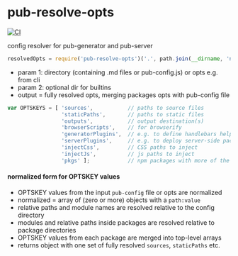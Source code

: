 # pub-resolve-opts
[![CI](https://github.com/jldec/pub-resolve-opts/workflows/CI/badge.svg)](https://github.com/jldec/pub-resolve-opts/actions)

config resolver for pub-generator and pub-server


```js
resolvedOpts = require('pub-resolve-opts')('.', path.join(__dirname, 'node_modules'));
```

- param 1: directory (containing .md files or pub-config.js) or opts e.g. from cli
- param 2: optional dir for builtins
- output = fully resolved opts, merging packages opts with pub-config file

```javascript
var OPTSKEYS = [ 'sources',           // paths to source files
                 'staticPaths',       // paths to static files
                 'outputs',           // output destination(s)
                 'browserScripts',    // for browserify
                 'generatorPlugins',  // e.g. to define handlebars helpers
                 'serverPlugins',     // e.g. to deploy server-side packages
                 'injectCss',         // CSS paths to inject
                 'injectJs',          // js paths to inject
                 'pkgs' ];            // npm packages with more of the above
```

#### normalized form for OPTSKEY values
- OPTSKEY values from the input `pub-config` file or opts are normalized
- normalized = array of (zero or more) objects with a `path:value`
- relative paths and module names are resolved relative to the config directory
- modules and relative paths inside packages are resolved relative to package directories
- OPTSKEY values from each package are merged into top-level arrays
- returns object with one set of fully resolved `sources`, `staticPaths` etc.
